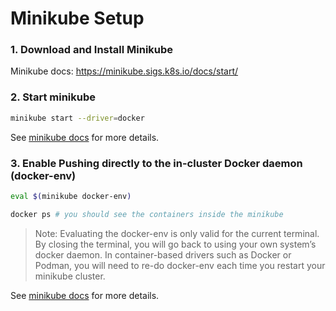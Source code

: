 # Minikube Setup

### 1. Download and Install Minikube
Minikube docs: https://minikube.sigs.k8s.io/docs/start/

### 2. Start minikube
```bash
minikube start --driver=docker
```
See [minikube docs](https://minikube.sigs.k8s.io/docs/drivers/docker/) for more details.

### 3. Enable Pushing directly to the in-cluster Docker daemon (docker-env)

```bash
eval $(minikube docker-env)

docker ps # you should see the containers inside the minikube
```

> Note: Evaluating the docker-env is only valid for the current terminal. By closing the terminal, you will go back to using your own system’s docker daemon.
> In container-based drivers such as Docker or Podman, you will need to re-do docker-env each time you restart your minikube cluster.

See [minikube docs](https://minikube.sigs.k8s.io/docs/handbook/pushing/#6-pushing-directly-to-in-cluster-containerd-buildkitd) for more details.
